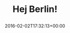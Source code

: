 ---
retweeted: false
source: <a href="http://getfalcon.pro" rel="nofollow">Falcon Pro Material</a>
entities:
  user_mentions: []
  urls: []
  symbols: []
  media:
  - expanded_url: https://twitter.com/bascht/status/694574052602683393/photo/1
    indices:
    - '12'
    - '35'
    url: https://t.co/Wat7ImUMeF
    media_url: http://pbs.twimg.com/media/CaOfa6KWIAQTqyE.jpg
    id_str: '694574052183252996'
    id: '694574052183252996'
    media_url_https: https://pbs.twimg.com/media/CaOfa6KWIAQTqyE.jpg
    sizes:
      medium:
        w: '900'
        h: '1200'
        resize: fit
      thumb:
        w: '150'
        h: '150'
        resize: crop
      large:
        w: '1024'
        h: '1365'
        resize: fit
      small:
        w: '510'
        h: '680'
        resize: fit
    type: photo
    display_url: pic.twitter.com/Wat7ImUMeF
  hashtags: []
display_text_range:
- '0'
- '35'
favorite_count: '5'
id_str: '694574052602683393'
truncated: false
retweet_count: '0'
id: '694574052602683393'
possibly_sensitive: false
created_at: Tue Feb 02 17:32:13 +0000 2016
favorited: false
full_text: Hej Berlin!
lang: sv
extended_entities:
  media:
  - expanded_url: https://twitter.com/bascht/status/694574052602683393/photo/1
    indices:
    - '12'
    - '35'
    url: https://t.co/Wat7ImUMeF
    media_url: http://pbs.twimg.com/media/CaOfa6KWIAQTqyE.jpg
    id_str: '694574052183252996'
    id: '694574052183252996'
    media_url_https: https://pbs.twimg.com/media/CaOfa6KWIAQTqyE.jpg
    sizes:
      medium:
        w: '900'
        h: '1200'
        resize: fit
      thumb:
        w: '150'
        h: '150'
        resize: crop
      large:
        w: '1024'
        h: '1365'
        resize: fit
      small:
        w: '510'
        h: '680'
        resize: fit
    type: photo
    display_url: pic.twitter.com/Wat7ImUMeF
tags:
- pesos/twitter
date: '2016-02-02T17:32:13+00:00'
src: https://twitter.com/bascht/status/694574052602683393
original_url: https://twitter.com/bascht/status/694574052602683393
type: twitter_tweet
media_url: https://img.bascht.com/twitter/pbs.twimg.com/media/CaOfa6KWIAQTqyE.jpg
text: Hej Berlin!
title: 'Hej Berlin!

  '

---